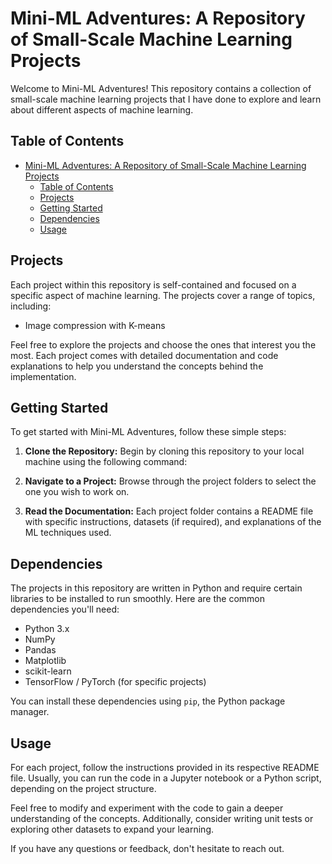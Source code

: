 # Mini-ML Adventures: A Repository of Small-Scale Machine Learning Projects

Welcome to Mini-ML Adventures! This repository contains a collection of small-scale machine learning projects that I have done to explore and learn about different aspects of machine learning. 

## Table of Contents


- [Mini-ML Adventures: A Repository of Small-Scale Machine Learning Projects](#mini-ml-adventures-a-repository-of-small-scale-machine-learning-projects)
  - [Table of Contents](#table-of-contents)
  - [Projects](#projects)
  - [Getting Started](#getting-started)
  - [Dependencies](#dependencies)
  - [Usage](#usage)


## Projects

Each project within this repository is self-contained and focused on a specific aspect of machine learning. The projects cover a range of topics, including:

- Image compression with K-means

Feel free to explore the projects and choose the ones that interest you the most. Each project comes with detailed documentation and code explanations to help you understand the concepts behind the implementation.

## Getting Started

To get started with Mini-ML Adventures, follow these simple steps:

1. **Clone the Repository:** Begin by cloning this repository to your local machine using the following command:

2. **Navigate to a Project:** Browse through the project folders to select the one you wish to work on.

3. **Read the Documentation:** Each project folder contains a README file with specific instructions, datasets (if required), and explanations of the ML techniques used.

## Dependencies

The projects in this repository are written in Python and require certain libraries to be installed to run smoothly. Here are the common dependencies you'll need:

- Python 3.x
- NumPy
- Pandas
- Matplotlib
- scikit-learn
- TensorFlow / PyTorch (for specific projects)

You can install these dependencies using `pip`, the Python package manager.

## Usage

For each project, follow the instructions provided in its respective README file. Usually, you can run the code in a Jupyter notebook or a Python script, depending on the project structure.

Feel free to modify and experiment with the code to gain a deeper understanding of the concepts. Additionally, consider writing unit tests or exploring other datasets to expand your learning.

 If you have any questions or feedback, don't hesitate to reach out. 